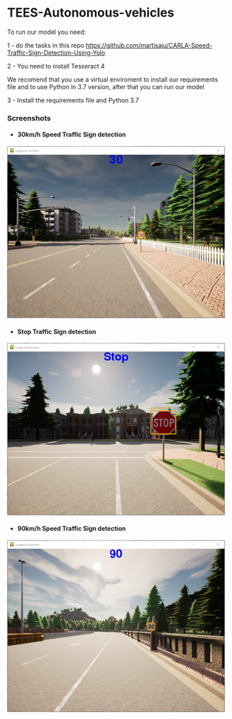 # TEES-Autonomous-vehicles

To run our model you need:

1 - do the tasks in this repo https://github.com/martisaju/CARLA-Speed-Traffic-Sign-Detection-Using-Yolo

2 - You need to install Tesseract 4

We recomend that you use a virtual enviroment to install our requirements file and to use Python in 3.7 version, after that you can run our model

3 - Install the requirements file and Python 3.7 

### Screenshots 

* #### 30km/h Speed Traffic Sign detection

![img1](images/img1.PNG)

* #### Stop Traffic Sign detection

![img1](images/img2.PNG)

* #### 90km/h Speed Traffic Sign detection

![img1](images/img3.PNG)
